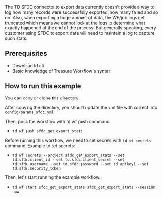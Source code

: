 The TD SFDC connector to export data currently doesn’t provide a way to log how many records were successfully exported, how many failed and so on. Also, when exporting a huge amount of data, the WF/job logs get truncated which means we cannot look at the logs to determine what exactly happened at the end of the process. But generally speaking, every customer using SFDC to export data will need to maintain a log to capture such stats.


## Prerequisites
- Download td cli
- Basic Knowledge of Treasure Workflow's syntax

## How to run this example
You can copy or clone this directory.

After copying the directory, you should update the yml file with correct info `config/params_sfdc.yml`

Then, push the workflow with td wf push command.
- `td wf push sfdc_get_export_stats`

Before running this workflow, we need to set secrets with `td wf secrets` command.
Example to set secrets:
- `td wf secrets --project sfdc_get_export_stats --set td.sfdc.client_id --set td.sfdc.client_secret --set td.sfdc.username --set td.sfdc.password --set td.apikey1 --set td.sfdc.security_token`


Then, let's start running the example workflow.
- `td wf start sfdc_get_export_stats sfdc_get_export_stats --session now`
